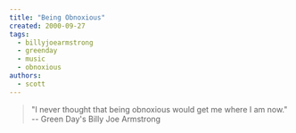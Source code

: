 ```yaml
---
title: "Being Obnoxious"
created: 2000-09-27
tags: 
  - billyjoearmstrong
  - greenday
  - music
  - obnoxious
authors: 
  - scott
---
```


> "I never thought that being obnoxious would get me where I am now." \-- Green Day's Billy Joe Armstrong
